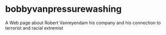 # bobbyvanpressurewashing
A Web page about Robert Vanreyendam his company and his connection to terrorist and racial extremist
